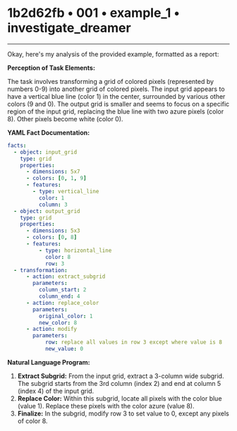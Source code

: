 # 1b2d62fb • 001 • example_1 • investigate_dreamer

---
Okay, here's my analysis of the provided example, formatted as a report:

**Perception of Task Elements:**

The task involves transforming a grid of colored pixels (represented by numbers 0-9) into another grid of colored pixels. The input grid appears to have a vertical blue line (color 1) in the center, surrounded by various other colors (9 and 0). The output grid is smaller and seems to focus on a specific region of the input grid, replacing the blue line with two azure pixels (color 8). Other pixels become white (color 0).

**YAML Fact Documentation:**



```yaml
facts:
  - object: input_grid
    type: grid
    properties:
      - dimensions: 5x7
      - colors: [0, 1, 9]
      - features:
        - type: vertical_line
          color: 1
          column: 3
  - object: output_grid
    type: grid
    properties:
      - dimensions: 5x3
      - colors: [0, 8]
      - features:
          - type: horizontal_line
            color: 8
            row: 3
  - transformation:
      - action: extract_subgrid
        parameters:
          column_start: 2
          column_end: 4
      - action: replace_color
        parameters:
          original_color: 1
          new_color: 8
      - action: modify
        parameters:
            row: replace all values in row 3 except where value is 8
            new_value: 0
```



**Natural Language Program:**

1.  **Extract Subgrid:** From the input grid, extract a 3-column wide subgrid. The subgrid starts from the 3rd column (index 2) and end at column 5 (index 4) of the input grid.
2.  **Replace Color:** Within this subgrid, locate all pixels with the color blue (value 1). Replace these pixels with the color azure (value 8).
3. **Finalize:** In the subgrid, modify row 3 to set value to 0, except any pixels of color 8.


